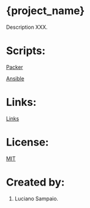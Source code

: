# {project_name}
Description XXX.

# Scripts:
[Packer](packer/README.md "Packer")

[Ansible](ansible/README.md "Ansible")

# Links:

[Links](links.md "Links")

# License:

[MIT](LICENSE "MIT License")

# Created by:

1. Luciano Sampaio.
